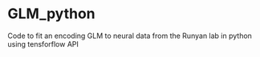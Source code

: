 # GLM_python
Code to fit an encoding GLM to neural data from the Runyan lab in python using tensforflow API
